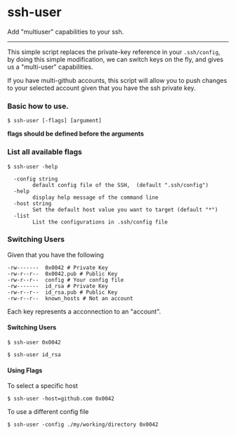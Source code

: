 # ssh-user

Add "multiuser" capabilities to your ssh.

---
This simple script replaces the private-key reference in your `.ssh/config`, by doing this
simple modification, we can switch keys on the fly, and gives us a "multi-user" capabilities.

If you have multi-github accounts, this script will allow you to push changes to your selected account
given that you have the ssh private key.

### Basic how to use.
```shell script
$ ssh-user [-flags] [argument]
```
__flags should be defined before the arguments__

### List all available flags
```shell script
$ ssh-user -help
```
```shell script
  -config string
        default config file of the SSH,  (default ".ssh/config")
  -help
        display help message of the command line
  -host string
        Set the default host value you want to target (default "*")
  -list
        List the configurations in .ssh/config file
```

### Switching Users
Given that you have the following
```shell script
-rw-------  0x0042 # Private Key
-rw-r--r--  0x0042.pub # Public Key
-rw-r--r--  config # Your config file
-rw-------  id_rsa # Private Key
-rw-r--r--  id_rsa.pub # Public Key
-rw-r--r--  known_hosts # Not an account
```
Each key represents a acconnection to an "account".

#### Switching Users
```shell script
$ ssh-user 0x0042
```

```shell script
$ ssh-user id_rsa
```

#### Using Flags

To select a specific host
```shell script
$ ssh-user -host=github.com 0x0042
```

To use a different config file
```shell script
$ ssh-user -config ./my/working/directory 0x0042
```